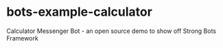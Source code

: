 # bots-example-calculator
Calculator Messenger Bot - an open source demo to show off Strong Bots Framework
